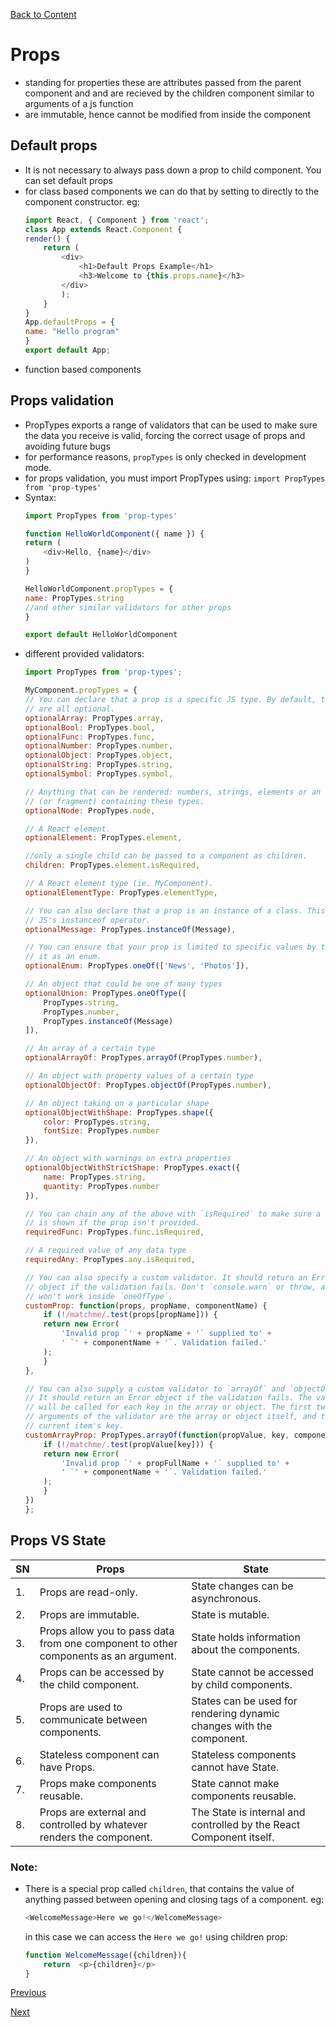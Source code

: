 [Back to Content](../README.md)

# Props
- standing for properties these are attributes passed from the parent component and and are recieved by the children component similar to arguments of a js function
- are immutable, hence cannot be modified from inside the component

## Default props
- It is not necessary to always pass down a prop to child component. You can set default props
- for class based components we can do that by setting to directly to the component constructor. eg:
    ```javascript
    import React, { Component } from 'react';  
    class App extends React.Component {  
    render() {     
        return (  
            <div>  
                <h1>Default Props Example</h1>  
                <h3>Welcome to {this.props.name}</h3>   
            </div>  
            );  
        }  
    }  
    App.defaultProps = {  
    name: "Hello program"  
    }  
    export default App;  
    ```
- function based components

## Props validation
- PropTypes exports a range of validators that can be used to make sure the data you receive is valid, forcing the correct usage of props and avoiding future bugs
- for performance reasons, `propTypes` is only checked in development mode.
- for props validation, you must import PropTypes using: `import PropTypes from 'prop-types'`
- Syntax:
    ```javascript
    import PropTypes from 'prop-types'

    function HelloWorldComponent({ name }) {
    return (
        <div>Hello, {name}</div>
    )
    }

    HelloWorldComponent.propTypes = { 
    name: PropTypes.string
    //and other similar validators for other props
    }

    export default HelloWorldComponent
    ```
- different provided validators:
    ```javascript
    import PropTypes from 'prop-types';

    MyComponent.propTypes = {
    // You can declare that a prop is a specific JS type. By default, these
    // are all optional.
    optionalArray: PropTypes.array,
    optionalBool: PropTypes.bool,
    optionalFunc: PropTypes.func,
    optionalNumber: PropTypes.number,
    optionalObject: PropTypes.object,
    optionalString: PropTypes.string,
    optionalSymbol: PropTypes.symbol,

    // Anything that can be rendered: numbers, strings, elements or an array
    // (or fragment) containing these types.
    optionalNode: PropTypes.node,

    // A React element.
    optionalElement: PropTypes.element,

    //only a single child can be passed to a component as children.
    children: PropTypes.element.isRequired,

    // A React element type (ie. MyComponent).
    optionalElementType: PropTypes.elementType,

    // You can also declare that a prop is an instance of a class. This uses
    // JS's instanceof operator.
    optionalMessage: PropTypes.instanceOf(Message),

    // You can ensure that your prop is limited to specific values by treating
    // it as an enum.
    optionalEnum: PropTypes.oneOf(['News', 'Photos']),

    // An object that could be one of many types
    optionalUnion: PropTypes.oneOfType([
        PropTypes.string,
        PropTypes.number,
        PropTypes.instanceOf(Message)
    ]),

    // An array of a certain type
    optionalArrayOf: PropTypes.arrayOf(PropTypes.number),

    // An object with property values of a certain type
    optionalObjectOf: PropTypes.objectOf(PropTypes.number),

    // An object taking on a particular shape
    optionalObjectWithShape: PropTypes.shape({
        color: PropTypes.string,
        fontSize: PropTypes.number
    }),

    // An object with warnings on extra properties
    optionalObjectWithStrictShape: PropTypes.exact({
        name: PropTypes.string,
        quantity: PropTypes.number
    }),   

    // You can chain any of the above with `isRequired` to make sure a warning
    // is shown if the prop isn't provided.
    requiredFunc: PropTypes.func.isRequired,

    // A required value of any data type
    requiredAny: PropTypes.any.isRequired,

    // You can also specify a custom validator. It should return an Error
    // object if the validation fails. Don't `console.warn` or throw, as this
    // won't work inside `oneOfType`.
    customProp: function(props, propName, componentName) {
        if (!/matchme/.test(props[propName])) {
        return new Error(
            'Invalid prop `' + propName + '` supplied to' +
            ' `' + componentName + '`. Validation failed.'
        );
        }
    },

    // You can also supply a custom validator to `arrayOf` and `objectOf`.
    // It should return an Error object if the validation fails. The validator
    // will be called for each key in the array or object. The first two
    // arguments of the validator are the array or object itself, and the
    // current item's key.
    customArrayProp: PropTypes.arrayOf(function(propValue, key, componentName, location, propFullName) {
        if (!/matchme/.test(propValue[key])) {
        return new Error(
            'Invalid prop `' + propFullName + '` supplied to' +
            ' `' + componentName + '`. Validation failed.'
        );
        }
    })
    };
    ```

## Props VS State
| SN | Props	| State| 
|---|---|---| 
| 1. | Props are read-only.	| State changes can be asynchronous.| 
| 2. | Props are immutable.	| State is mutable.| 
| 3. | Props allow you to pass data from one component to other components as an argument.	| State holds information about the components.| 
| 4. | Props can be accessed by the child component. | State cannot be accessed by child components.| 
| 5. | Props are used to communicate between components. | States can be used for rendering dynamic changes with the component.| 
| 6. | Stateless component can have Props. | Stateless components cannot have State.| 
| 7. | Props make components reusable. | State cannot make components reusable.| 
| 8. | Props are external and controlled by whatever renders the component. | The State is internal and controlled by the React Component itself.| 

### Note:
- There is a special prop called `children`, that contains the value of anything passed between opening and closing tags of a component. eg:
    ```javascript
    <WelcomeMessage>Here we go!</WelcomeMessage>
    ```

    in this case we can access the `Here we go!` using children prop:
    ```javascript
    function WelcomeMessage({children}){
        return  <p>{children}</p>
    }
    ```


[Previous](../State/README.md)
<br>

[Next](../Component_Lifecycle/README.md)
